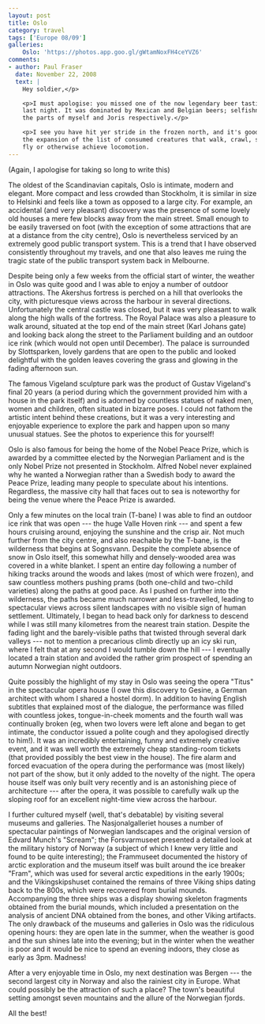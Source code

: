 ```yaml
---
layout: post
title: Oslo
category: travel
tags: ['Europe 08/09']
galleries:
    Oslo: 'https://photos.app.goo.gl/gWtamNoxFH4ceYVZ6'
comments:
- author: Paul Fraser
  date: November 22, 2008
  text: |
    Hey soldier,</p>

    <p>I must apologise: you missed one of the now legendary beer tastings
    last night. It was dominated by Mexican and Belgian beers; selfishness on
    the parts of myself and Joris respectively.</p>

    <p>I see you have hit yer stride in the frozen north, and it's good to see
    the expansion of the list of consumed creatures that walk, crawl, swim,
    fly or otherwise achieve locomotion.
---
```


(Again, I apologise for taking so long to write this)

The oldest of the Scandinavian capitals, Oslo is intimate, modern and elegant.
More compact and less crowded than Stockholm, it is similar in size to
Helsinki and feels like a town as opposed to a large city.
For example, an accidental (and very pleasant) discovery was the presence of
some lovely old houses a mere few blocks away from the main street.
Small enough to be easily traversed on foot (with the exception of some
attractions that are at a distance from the city centre), Oslo is nevertheless
serviced by an extremely good public transport system.
This is a trend that I have observed consistently throughout my travels, and
one that also leaves me ruing the tragic state of the public transport system
back in Melbourne.

Despite being only a few weeks from the official start of winter, the weather
in Oslo was quite good and I was able to enjoy a number of outdoor
attractions.
The Akershus fortress is perched on a hill that overlooks the city, with
picturesque views across the harbour in several directions.
Unfortunately the central castle was closed, but it was very pleasant to walk
along the high walls of the fortress.
The Royal Palace was also a pleasure to walk around, situated at the top end
of the main street (Karl Johans gate) and looking back along the street to the
Parliament building and an outdoor ice rink (which would not open until
December).
The palace is surrounded by Slottsparken, lovely gardens that are open to the
public and looked delightful with the golden leaves covering the grass and
glowing in the fading afternoon sun.

The famous Vigeland sculpture park was the product of Gustav Vigeland's final
20 years (a period during which the government provided him with a house in
the park itself) and is adorned by countless statues of naked men, women and
children, often situated in bizarre poses.
I could not fathom the artistic intent behind these creations, but it was a
very interesting and enjoyable experience to explore the park and happen upon
so many unusual statues.
See the photos to experience this for yourself!

Oslo is also famous for being the home of the Nobel Peace Prize, which is
awarded by a committee elected by the Norwegian Parliament and is the only
Nobel Prize not presented in Stockholm.
Alfred Nobel never explained why he wanted a Norwegian rather than a Swedish
body to award the Peace Prize, leading many people to speculate about his
intentions.
Regardless, the massive city hall that faces out to sea is noteworthy for
being the venue where the Peace Prize is awarded.

Only a few minutes on the local train (T-bane) I was able to find an outdoor
ice rink that was open --- the huge Valle Hoven rink --- and spent a few hours
cruising around, enjoying the sunshine and the crisp air.
Not much further from the city centre, and also reachable by the T-bane, is
the wilderness that begins at Sognsvann.
Despite the complete absence of snow in Oslo itself, this somewhat hilly and
densely-wooded area was covered in a white blanket.
I spent an entire day following a number of hiking tracks around the woods
and lakes (most of which were frozen), and saw countless mothers pushing prams
(both one-child and two-child varieties) along the paths at good pace.
As I pushed on further into the wilderness, the paths became much narrower
and less-travelled, leading to spectacular views across silent landscapes
with no visible sign of human settlement.
Ultimately, I began to head back only for darkness to descend while I was
still many kilometres from the nearest train station.
Despite the fading light and the barely-visible paths that twisted through
several dark valleys --- not to mention a precarious climb directly up an icy
ski run, where I felt that at any second I would tumble down the hill --- I
eventually located a train station and avoided the rather grim prospect of
spending an autumn Norwegian night outdoors.

Quite possibly the highlight of my stay in Oslo was seeing the opera "Titus"
in the spectacular opera house (I owe this discovery to Gesine, a German
architect with whom I shared a hostel dorm).
In addition to having English subtitles that explained most of the dialogue,
the performance was filled with countless jokes, tongue-in-cheek moments and
the fourth wall was continually broken (eg, when two lovers were left alone
and began to get intimate, the conductor issued a polite cough and they
apologised directly to him!).
It was an incredibly entertaining, funny and extremely creative event, and it
was well worth the extremely cheap standing-room tickets (that provided
possibly the best view in the house).
The fire alarm and forced evacuation of the opera during the performance was
(most likely) not part of the show, but it only added to the novelty of the
night.
The opera house itself was only built very recently and is an astonishing
piece of architecture --- after the opera, it was possible to carefully walk
up the sloping roof for an excellent night-time view across the harbour.

I further cultured myself (well, that's debatable) by visiting several museums
and galleries.
The Nasjonalgalleriet houses a number of spectacular paintings of Norwegian
landscapes and the original version of Edvard Munch's "Scream"; the
Forsvarmuseet presented a detailed look at the military history of Norway (a
subject of which I knew very little and found to be quite interesting); the
Frammuseet documented the history of arctic exploration and the museum itself
was built around the ice breaker "Fram", which was used for several arctic
expeditions in the early 1900s; and the Vikingskipshuset contained the remains
of three Viking ships dating back to the 800s, which were recovered from
burial mounds.
Accompanying the three ships was a display showing skeleton fragments
obtained from the burial mounds, which included a presentation on the analysis
of ancient DNA obtained from the bones, and other Viking artifacts.
The only drawback of the museums and galleries in Oslo was the ridiculous
opening hours: they are open late in the summer, when the weather is good and
the sun shines late into the evening; but in the winter when the weather is
poor and it would be nice to spend an evening indoors, they close as early as
3pm.
Madness!

After a very enjoyable time in Oslo, my next destination was Bergen --- the
second largest city in Norway and also the rainiest city in Europe.
What could possibly be the attraction of such a place?
The town's beautiful setting amongst seven mountains and the allure of the
Norwegian fjords.

All the best!
